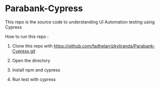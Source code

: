 # Parabank-Cypress
This repo is the source code to understanding UI Automation testing using Cypress

How to run this repo :
1. Clone this repo with
https://github.com/fadhelarrizkyliranda/Parabank-Cypress.git

2. Open the directory

3. Install npm and cypress

4. Run test with cypress
